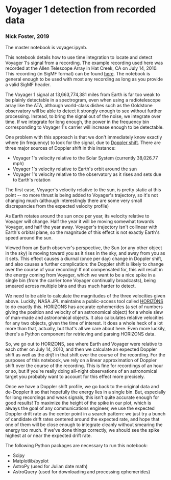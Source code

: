 <h1>Voyager 1 detection from recorded data</h1>
<h3>Nick Foster, 2019</h3>

The master notebook is voyager.ipynb.

This notebook details how to use time integration to locate and detect Voyager 1's signal from a recording. The example recording used here was recorded at the Allen Telescope Array in Hat Creek, CA on July 14, 2010. This recording (in SigMF format) can be found <a href="http://setiquest.info/sigmf/">here</a>. The notebook is general enough to be used with most any recording as long as you provide a valid SigMF header.

The Voyager 1 signal at 13,663,774,381 miles from Earth is far too weak to be plainly detectable in a spectrogram, even when using a radiotelescope array like the ATA, although world-class dishes such as the Goldstone observatory will be able to detect it strongly enough to see without further processing. Instead, to bring the signal out of the noise, we integrate over time. If we integrate for long enough, the power in the frequency bin corresponding to Voyager 1's carrier will increase enough to be detectable.

One problem with this approach is that we don't immediately know exactly where (in frequency) to look for the signal, due to <a href=https://en.wikipedia.org/wiki/Doppler_shift>Doppler shift</a>. There are three major sources of Doppler shift in this instance:

* Voyager 1's velocity relative to the Solar System (currently 38,026.77 mph)
* Voyager 1's velocity relative to Earth's orbit around the sun
* Voyager 1's velocity relative to the observatory as it rises and sets due to Earth's rotation

The first case, Voyager's velocity relative to the sun, is pretty static at this point -- no more thrust is being added to Voyager's trajectory, so it's not changing much (although interestingly there are some very small discrepancies from the expected velocity profile)

As Earth rotates around the sun once per year, its velocity relative to Voyager will change. Half the year it will be moving somewhat towards Voyager, and half the year away. Voyager's trajectory isn't collinear with Earth's orbital plane, so the magnitude of this effect is not exactly Earth's speed around the sun.

Viewed from an Earth observer's perspective, the Sun (or any other object in the sky) is moving toward you as it rises in the sky, and away from you as it sets. This effect causes a diurnal (once per day) change in Doppler shift, and also causes a further complication: the Doppler shift is likely to change over the course of your recording! If not compensated for, this will result in the energy coming from Voyager, which we want to be a nice spike in a single bin (from the carrier tone Voyager continually broadcasts), being smeared across multiple bins and thus much harder to detect.

We need to be able to calculate the magnitudes of the three velocities given above. Luckily, NASA JPL maintains a public-access tool called <a href="https://ssd.jpl.nasa.gov/?horizons">HORIZONS</a> to do exactly this. HORIZONS has accurate ephemerides (a set of numbers giving the position and velocity of an astronomical object) for a whole slew of man-made and astronomical objects. It also calculates relative velocities for any two objects, given the time of interest. It does a whole heck of a lot more than that, actually, but that's all we care about here. Even more luckily, there's a Python component for retrieving and parsing HORIZONS data.

So, we go out to HORIZONS, see where Earth and Voyager were relative to each other on July 14, 2010, and then we calculate an expected Doppler shift as well as the *drift* in that shift over the course of the recording. For the purposes of this notebook, we rely on a linear approximation of Doppler shift over the course of the recording. This is fine for recordings of an hour or so, but if you're really doing all-night observations of an astronomical target you probably want to account for this effect more precisely.

Once we have a Doppler shift profile, we go back to the original data and de-Doppler it so that hopefully the energy lies in a single bin. But, especially for long recordings and weak signals, this isn't quite accurate enough for good results! To maximize the height of the spike in our plot, which is always the goal of any communications engineer, we use the expected Doppler drift rate as the center point in a search pattern: we just try a bunch of candidate drift rates centered around the expected rate, and hope that one of them will be close enough to integrate cleanly without smearing the energy too much. If we've done things correctly, we should see the spike highest at or near the expected drift rate.

The following Python packages are necessary to run this notebook:

* Scipy
* Matplotlib/pyplot
* AstroPy (used for Julian date math)
* AstroQuery (used for downloading and processing ephemerides)
